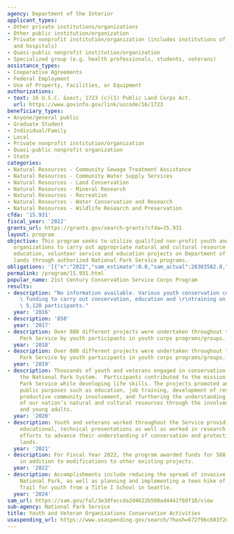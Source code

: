 ```yaml
---
agency: Department of the Interior
applicant_types:
- Other private institutions/organizations
- Other public institution/organization
- Private nonprofit institution/organization (includes institutions of higher education
  and hospitals)
- Quasi-public nonprofit institution/organization
- Specialized group (e.g. health professionals, students, veterans)
assistance_types:
- Cooperative Agreements
- Federal Employment
- Use of Property, Facilities, or Equipment
authorizations:
- text: 16 U.S.C. &sect; 1723 (c)(1) Public Land Corps Act.
  url: https://www.govinfo.gov/link/uscode/16/1723
beneficiary_types:
- Anyone/general public
- Graduate Student
- Individual/Family
- Local
- Private nonprofit institution/organization
- Quasi-public nonprofit organization
- State
categories:
- Natural Resources - Community Sewage Treatment Assistance
- Natural Resources - Community Water Supply Services
- Natural Resources - Land Conservation
- Natural Resources - Mineral Research
- Natural Resources - Recreation
- Natural Resources - Water Conservation and Research
- Natural Resources - Wildlife Research and Preservation
cfda: '15.931'
fiscal_year: '2022'
grants_url: https://grants.gov/search-grants?cfda=15.931
layout: program
objective: This program seeks to utilize qualified non-profit youth and veteran serving
  organizations to carry out appropriate natural and cultural resource conservation,
  education, volunteer service and education projects on Department of the Interior
  lands through authorized National Park Service programs.
obligations: '[{"x":"2022","sam_estimate":0.0,"sam_actual":28303582.0,"usa_spending_actual":50634419.24},{"x":"2023","sam_estimate":0.0,"sam_actual":64365155.0,"usa_spending_actual":64365154.62},{"x":"2024","sam_estimate":42523472.0,"sam_actual":0.0,"usa_spending_actual":70982946.54}]'
permalink: /program/15.931.html
popular_name: 21st Century Conservation Service Corps Program
results:
- description: "No information available. Various youth conservation corps received\
    \ funding to carry out conservation, education and \r\ntraining on NPS lands with\
    \ 5,120 participants."
  year: '2016'
- description: '850'
  year: '2017'
- description: Over 800 different projects were undertaken throughout the National
    Park Service by youth participants in youth corps programs/groups.
  year: '2018'
- description: Over 800 different projects were undertaken throughout the National
    Park Service by youth participants in youth corps programs/groups.
  year: '2019'
- description: Thousands of youth and veterans engaged in conservation efforts throughout
    the National Park System.  Participants contributed to the mission of the National
    Park Service while developing life skills. The projects promoted and stimulate
    public purposes such as education, job training, development of responsible citizenship,
    productive community involvement, and furthering the understanding and appreciation
    of our nation’s natural and cultural resources through the involvement of youth
    and young adults.
  year: '2020'
- description: Youth and veterans worked throughout the Service providing interpretive,
    educational, technical presentations as well as worked in research and conservation
    efforts to advance their understanding of conservation and protection of public
    lands.
  year: '2021'
- description: For Fiscal Year 2022, the program awarded funds for 588 new projects
    in addition to modifications to other existing projects.
  year: '2022'
- description: Accomplishments include reducing the spread of invasive plants in Denali
    National Park, as well as planning and implementing a teen hike of the Chilkoot
    Trail for youth from a Title I School in Seattle.
  year: '2024'
sam_url: https://sam.gov/fal/3e3dfeccda2d4622b508ad4441f69f10/view
sub-agency: National Park Service
title: Youth and Veteran Organizations Conservation Activities
usaspending_url: https://www.usaspending.gov/search/?hash=672f9bc603f2eca586cf53e82488a67c
---
```

